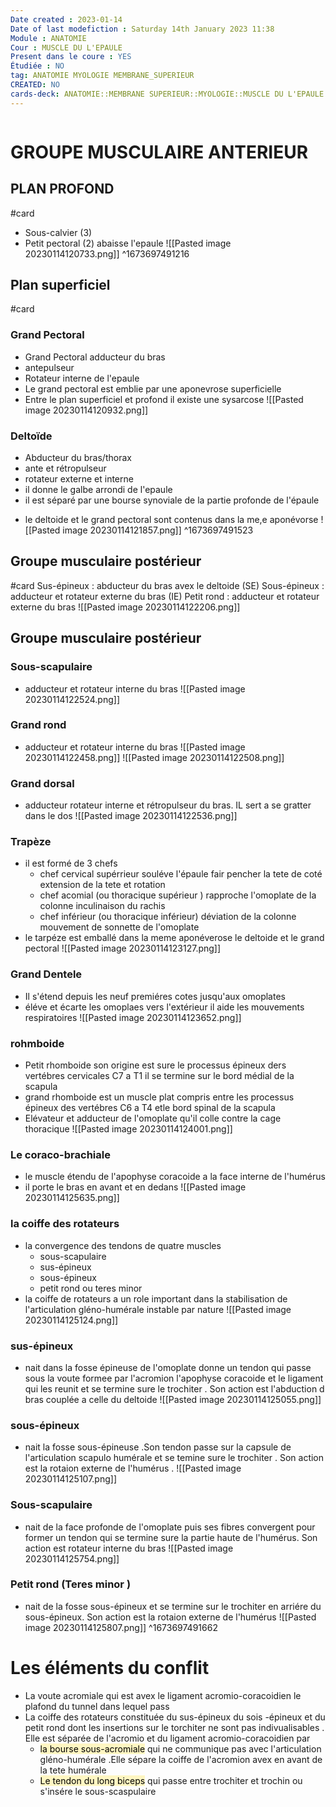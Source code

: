 ```yaml
---
Date created : 2023-01-14
Date of last modefiction : Saturday 14th January 2023 11:38
Module : ANATOMIE
Cour : MUSCLE DU L'EPAULE 
Present dans le coure : YES
Étudiée : NO
tag: ANATOMIE MYOLOGIE MEMBRANE_SUPERIEUR
CREATED: NO
cards-deck: ANATOMIE::MEMBRANE SUPERIEUR::MYOLOGIE::MUSCLE DU L'EPAULE 
---
```

```toc
```

# GROUPE MUSCULAIRE ANTERIEUR 
## PLAN PROFOND 
#card 
- Sous-calvier (3) 
- Petit pectoral (2) abaisse l'epaule 
![[Pasted image 20230114120733.png]]
^1673697491216

## Plan superficiel 
#card 
### Grand Pectoral
- Grand Pectoral adducteur du bras 
- antepulseur 
- Rotateur interne de l'epaule 
- Le grand pectoral est emblie par une aponevrose superficielle 
- Entre le plan superficiel et profond il existe une sysarcose 
![[Pasted image 20230114120932.png]]
### Deltoïde 
* Abducteur du bras/thorax
* ante et rétropulseur 
* rotateur externe et interne 
* il donne le galbe arrondi de l'epaule 
* il est séparé par une bourse synoviale de la partie profonde de l'épaule 
- le deltoide et le grand pectoral sont contenus dans la me,e aponévorse
![[Pasted image 20230114121857.png]]
^1673697491523

## Groupe musculaire postérieur 
#card 
Sus-épineux : abducteur du bras avex le deltoide (SE)
Sous-épineux  : adducteur et rotateur externe du bras (IE)
Petit rond : adducteur et rotateur externe du bras 
![[Pasted image 20230114122206.png]]
## Groupe musculaire postérieur 
### Sous-scapulaire 
- adducteur et rotateur interne du bras
![[Pasted image 20230114122524.png]]
### Grand rond 
- adducteur et rotateur interne du bras 
![[Pasted image 20230114122458.png]] ![[Pasted image 20230114122508.png]]
### Grand dorsal
- adducteur rotateur interne et rétropulseur du bras. IL sert a se gratter dans le dos 
![[Pasted image 20230114122536.png]]
###  Trapèze
- il est formé de 3 chefs 
	- chef cervical supérrieur souléve l'épaule fair pencher la tete de coté extension de la tete et rotation 
	- chef acomial (ou thoracique supérieur ) rapproche l'omoplate de la colonne inculinaison du rachis 
	- chef inférieur (ou thoracique inférieur) déviation de la colonne mouvement de sonnette de l'omoplate 
- le tarpéze est emballé dans la meme aponéverose le deltoide et le grand pectoral 
![[Pasted image 20230114123127.png]]
### Grand Dentele 
- Il s'étend depuis les neuf premiéres cotes jusqu'aux omoplates 
- éléve et écarte les omoplaes vers l'extérieur il aide les mouvements respiratoires 
![[Pasted image 20230114123652.png]]
### rohmboide 
- Petit rhomboide son origine est sure le processus épineux ders vertébres cervicales C7 a T1 il se termine sur le bord médial de la scapula 
- grand rhomboide est un muscle plat compris entre les processus épineux des vertébres C6 a T4  etle bord spinal de la scapula 
- Elévateur et adducteur de l'omoplate qu'il colle contre la cage thoracique 
![[Pasted image 20230114124001.png]]
### Le coraco-brachiale 
- le muscle étendu de l'apophyse coracoide a la face interne de l'humérus 
- il porte le bras en avant et en dedans 
![[Pasted image 20230114125635.png]]
### la coiffe des rotateurs
- la convergence des tendons de quatre muscles 
	- sous-scapulaire 
	- sus-épineux 
	- sous-épineux
	- petit rond ou teres minor
- la coiffe de rotateurs a un role important dans la stabilisation de l'articulation gléno-humérale instable par nature 
![[Pasted image 20230114125124.png]]
### sus-épineux
- nait dans la fosse épineuse de l'omoplate donne un tendon qui passe sous la voute formee par l'acromion l'apophyse coracoide et le ligament qui les reunit et se termine sure le trochiter . Son action est l'abduction d bras couplée a celle du deltoide 
![[Pasted image 20230114125055.png]]
### sous-épineux 
- nait la fosse sous-épineuse .Son tendon passe sur la capsule de l'articulation scapulo humérale et se temine sure le trochiter . Son action est la rotaion externe de l'humérus .
![[Pasted image 20230114125107.png]]
### Sous-scapulaire 
- nait de la face profonde de l'omoplate puis ses fibres convergent pour former un tendon qui se termine sure la partie haute de l'humérus. Son action est rotateur interne du bras 
![[Pasted image 20230114125754.png]]
### Petit rond (Teres minor )
- nait de la fosse sous-épineux et se termine sur le trochiter en arriére du sous-épineux. Son action est la rotaion externe de l'humérus 
![[Pasted image 20230114125807.png]]
^1673697491662

# Les éléments du conflit 
- La voute acromiale qui est avex le ligament acromio-coracoidien le plafond du tunnel dans lequel pass 
- La coiffe des rotateurs constituée du sus-épineux du sois -épineux et du petit rond dont les insertions sur le torchiter ne sont pas indivualisables . Elle est séparée de l'acromio et du ligament acromio-coracoidien par 
	- <mark style="background: #FFF3A3A6;">la bourse sous-acromiale</mark> qui ne communique pas avec l'articulation gléno-humérale .Elle sépare la coiffe de l'acromion avex en avant de la tete humérale 
	- <mark style="background: #FFF3A3A6;">Le tendon du long biceps</mark> qui passe entre trochiter et trochin ou s'insére le sous-scaspulaire